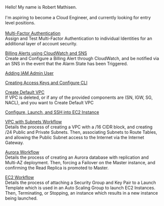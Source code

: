 Hello! My name is Robert Mathisen. \
\
I'm aspiring to become a Cloud Engineer, and currently looking for entry level positions. <br/>
\
[Multi-Factor Authentication](https://github.com/rmathisen-aws/Multi-Factor-Authentication) \
Assign and Test Multi-Factor Authentication to individual Identities for an additional layer of account security.

[Billing Alerts using CloudWatch and SNS](https://github.com/rmathisen-aws/Billing_Alerts_using_CloudWatch_and_SNS/blob/main/README.md) \
Create and Configure a Billing Alert through CloudWatch, and be notified via an SNS in the event that the Alarm State has been Triggered.

[Adding IAM Admin User](https://github.com/rmathisen-aws/Adding_IAM_Admin_User/blob/main/README.md)

[Creating Access Keys and Configure CLI](https://github.com/rmathisen-aws/Creating_Access_Keys_and_Configure_CLI/blob/main/README.md)

[Create Default VPC](https://github.com/rmathisen-aws/Create_Default_VPC) \
If VPC is deleted, or if any of the provided components are (SN, IGW, SG, NACL), and you want to Create Default VPC

[Configure, Launch, and SSH into EC2 Instance](https://github.com/rmathisen-aws/Configure_Launch_and_SSH_into_EC2_Instance/blob/main/README.md)

[VPC with Subnets Workflow](https://github.com/rmathisen-aws/Create_a_VPC_with_Public_and_Private_Subnets) \
Details the process of creating a VPC with a /16 CIDR block, and creating /24 Public and Private Subnets. Then, associating Subnets to Route Tables, and allowing the Public Subnet access to the Internet via the Internet Gateway.

[Aurora Workflow](https://github.com/rmathisen-aws/Create_an_Aurora_db_with_Replication_and_Multi-AZ_deployment) \
Details the process of creating an Aurora database with replication and Multi-AZ deployment. Then, forcing a Failover on the Master instance, and confirming the Read Replica is promoted to Master.

[EC2 Workflow](https://github.com/rmathisen-aws/Launch_EC2_Instances_in_Auto_Scaling_Groups_using_Launch_Templates) \
Details the process of attaching a Security Group and Key Pair to a Launch Template which is used in an Auto Scaling Group to launch EC2 Instances. Then, Terminating, or Stopping, an instance which results in a new instance being launched.
